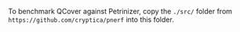 To benchmark QCover against Petrinizer, copy the `./src/` folder from `https://github.com/cryptica/pnerf` into this folder.
